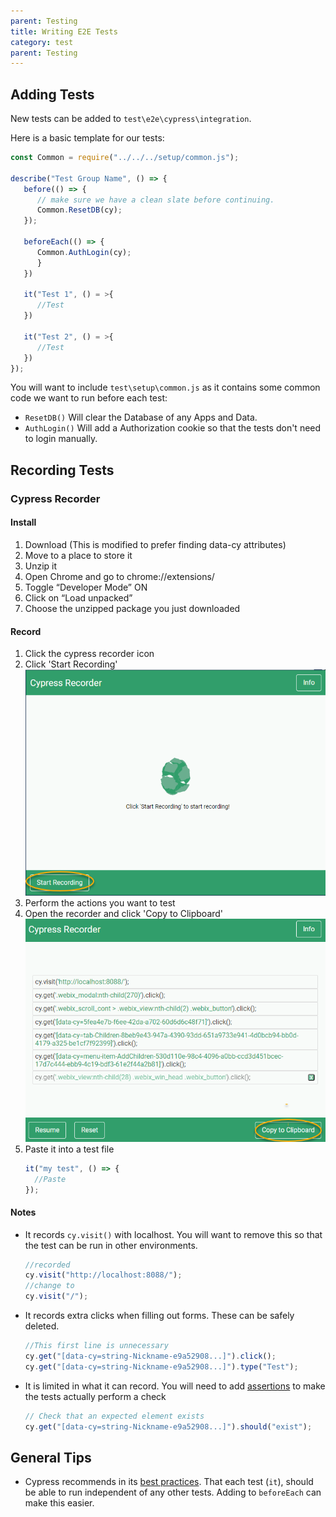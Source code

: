 ```yaml
---
parent: Testing
title: Writing E2E Tests
category: test
parent: Testing
---
```


## Adding Tests

New tests can be added to `test\e2e\cypress\integration`.

Here is a basic template for our tests:

```js
const Common = require("../../../setup/common.js");

describe("Test Group Name", () => {
   before(() => {
      // make sure we have a clean slate before continuing.
      Common.ResetDB(cy);
   });

   beforeEach(() => {
      Common.AuthLogin(cy);
      }
   })

   it("Test 1", () = >{
      //Test
   })

   it("Test 2", () = >{
      //Test
   })
});
```

You will want to include `test\setup\common.js` as it contains some common code we want to run before each test:

- `ResetDB()` Will clear the Database of any Apps and Data.
- `AuthLogin()` Will add a Authorization cookie so that the tests don't need to login manually.

## Recording Tests

### Cypress Recorder

#### Install

1. Download (This is modified to prefer finding data-cy attributes)
1. Move to a place to store it
1. Unzip it
1. Open Chrome and go to chrome://extensions/
1. Toggle “Developer Mode” ON
1. Click on “Load unpacked”
1. Choose the unzipped package you just downloaded

#### Record

1. Click the cypress recorder icon
1. Click 'Start Recording'\
   ![](images/cr_record.png)
1. Perform the actions you want to test
1. Open the recorder and click 'Copy to Clipboard'\
   ![](images/cr_copy.png)
1. Paste it into a test file
   ```js
   it("my test", () => {
     //Paste
   });
   ```

#### Notes

- It records `cy.visit()` with localhost. You will want to remove this so that the test can be run in other environments.

  ```js
  //recorded
  cy.visit("http://localhost:8088/");
  //change to
  cy.visit("/");
  ```

- It records extra clicks when filling out forms. These can be safely deleted.

  ```js
  //This first line is unnecessary
  cy.get("[data-cy=string-Nickname-e9a52908...]").click();
  cy.get("[data-cy=string-Nickname-e9a52908...]").type("Test");
  ```

- It is limited in what it can record. You will need to add [assertions](https://docs.cypress.io/guides/references/assertions#Common-Assertions) to make the tests actually perform a check
  ```js
  // Check that an expected element exists
  cy.get("[data-cy=string-Nickname-e9a52908...]").should("exist");
  ```

## General Tips

- Cypress recommends in its [best practices](https://docs.cypress.io/guides/references/best-practices#Organizing-Tests-Logging-In-Controlling-State). That each test (`it`), should be able to run independent of any other tests. Adding to `beforeEach` can make this easier.
